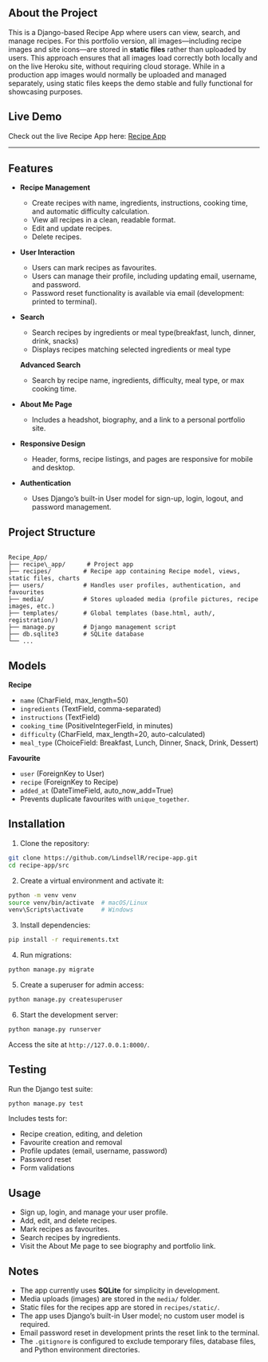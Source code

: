 ## About the Project

This is a Django-based Recipe App where users can view, search, and manage recipes. For this portfolio version, all images—including recipe images and site icons—are stored in **static files** rather than uploaded by users. This approach ensures that all images load correctly both locally and on the live Heroku site, without requiring cloud storage. While in a production app images would normally be uploaded and managed separately, using static files keeps the demo stable and fully functional for showcasing purposes.


## Live Demo

Check out the live Recipe App here: [Recipe App](https://fierce-oasis-53323.herokuapp.com/)

---

## Features

- **Recipe Management**
  - Create recipes with name, ingredients, instructions, cooking time, and automatic difficulty calculation.
  - View all recipes in a clean, readable format.
  - Edit and update recipes.
  - Delete recipes.

- **User Interaction**
  - Users can mark recipes as favourites.
  - Users can manage their profile, including updating email, username, and password.
  - Password reset functionality is available via email (development: printed to terminal).

- **Search**
  - Search recipes by ingredients or meal type(breakfast, lunch, dinner, drink, snacks)
  - Displays recipes matching selected ingredients or meal type

  **Advanced Search**
  - Search by recipe name, ingredients, difficulty, meal type, or max cooking time.

- **About Me Page**
  - Includes a headshot, biography, and a link to a personal portfolio site.

- **Responsive Design**
  - Header, forms, recipe listings, and pages are responsive for mobile and desktop.

- **Authentication**
  - Uses Django’s built-in User model for sign-up, login, logout, and password management.

## Project Structure
```

Recipe_App/
├── recipe\_app/      # Project app
├── recipes/         # Recipe app containing Recipe model, views, static files, charts
├── users/           # Handles user profiles, authentication, and favourites
├── media/           # Stores uploaded media (profile pictures, recipe images, etc.)
├── templates/       # Global templates (base.html, auth/, registration/)
├── manage.py        # Django management script
├── db.sqlite3       # SQLite database
└── ...

````

## Models

**Recipe**
- `name` (CharField, max_length=50)
- `ingredients` (TextField, comma-separated)
- `instructions` (TextField)
- `cooking_time` (PositiveIntegerField, in minutes)
- `difficulty` (CharField, max_length=20, auto-calculated)
- `meal_type` (ChoiceField: Breakfast, Lunch, Dinner, Snack, Drink, Dessert)

**Favourite**
- `user` (ForeignKey to User)
- `recipe` (ForeignKey to Recipe)
- `added_at` (DateTimeField, auto_now_add=True)
- Prevents duplicate favourites with `unique_together`.

## Installation

1. Clone the repository:

```bash
git clone https://github.com/LindsellR/recipe-app.git
cd recipe-app/src
````

2. Create a virtual environment and activate it:

```bash
python -m venv venv
source venv/bin/activate  # macOS/Linux
venv\Scripts\activate     # Windows
```

3. Install dependencies:

```bash
pip install -r requirements.txt
```

4. Run migrations:

```bash
python manage.py migrate
```

5. Create a superuser for admin access:

```bash
python manage.py createsuperuser
```

6. Start the development server:

```bash
python manage.py runserver
```

Access the site at `http://127.0.0.1:8000/`.

## Testing

Run the Django test suite:

```bash
python manage.py test
```

Includes tests for:

* Recipe creation, editing, and deletion
* Favourite creation and removal
* Profile updates (email, username, password)
* Password reset
* Form validations

## Usage

* Sign up, login, and manage your user profile.
* Add, edit, and delete recipes.
* Mark recipes as favourites.
* Search recipes by ingredients.
* Visit the About Me page to see biography and portfolio link.

## Notes

* The app currently uses **SQLite** for simplicity in development.
* Media uploads (images) are stored in the `media/` folder.
* Static files for the recipes app are stored in `recipes/static/`.
* The app uses Django’s built-in User model; no custom user model is required.
* Email password reset in development prints the reset link to the terminal.
* The `.gitignore` is configured to exclude temporary files, database files, and Python environment directories.

```

